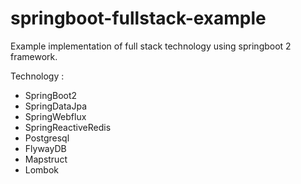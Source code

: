 # springboot-fullstack-example

Example implementation of full stack technology using springboot 2 framework.

Technology :
- SpringBoot2
- SpringDataJpa
- SpringWebflux
- SpringReactiveRedis
- Postgresql
- FlywayDB
- Mapstruct
- Lombok